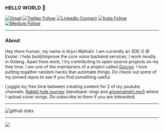 ### HELLO WORLD 👋
[![Gmail](https://img.shields.io/badge/%20-Send%20Mail-black?color=14171A&labelColor=ef5350&logo=gmail&logoColor=ffffff)](mailto:arjun.mahishi@gmail.com?subject=From%20GitHub&body=Hi,%20there.%20Found%20you%20via%20GitHub%20profile%20README.)
[![Twitter Follow](https://img.shields.io/badge/dynamic/json.svg?color=14171A&labelColor=37474f&logo=twitter&logoColor=4fc3f7&label=&query=%24[0].followers_count&url=https%3A%2F%2Fcdn.syndication.twimg.com%2Fwidgets%2Ffollowbutton%2Finfo.json%3Fscreen_names%3Darjunmahishi&suffix=%20Followers)](https://twitter.com/arjunmahishi)
[![LinkedIn Connect](https://img.shields.io/badge/%20-Connect-black?color=14171A&labelColor=212121&logo=linkedin&logoColor=ffffff)](https://www.linkedin.com/in/arjun-mahishi-b18968126/)
[![Insta Follow](https://img.shields.io/badge/%20-Follow-black?color=14171A&labelColor=d81b60&logo=instagram&logoColor=ffffff)](https://www.instagram.com/arjunmahishi/)
[![Medium Follow](https://img.shields.io/badge/%20-Follow-black?color=14171A&labelColor=050404&logo=medium&logoColor=ffffff)](https://medium.com/@arjunmahishi)

---------------------------------------------------------------------------------------------------------------------------------------------------------------------------------

### About

Hey there human, my name is Arjun Mahishi. I am currently an SDE-2 @ Exotel. I help build/improve the core voice backend services. I work mostly in Golang. Apart from work, I try contributing to open-source projects on my free time. I am one of the maintainers of a project called [Gocron](https://github.com/go-co-op/gocron). I love putting togather random hacks that automate things. Do check out some of my pinned repos to see if you find something useful. 

I juggle my free time between creating content for 2 of my youtube channels: [Rabbit hole journey](https://www.youtube.com/channel/UCr1ZnTuLNaB6VGeb7W0Eb1g) (developer vlog) and [arjunmahishi.mp3](https://www.youtube.com/c/ArjunMahishi) where I upload cover songs. Do subscribe to them if you are interested.

---------------------------------------------------------------------------------------------------------------------------------------------------------------------------------

![github stats](https://github-readme-stats.vercel.app/api?username=arjunmahishi&show_icons=true&theme=dracula)

---------------------------------------------------------------------------------------------------------------------------------------------------------------------------------

![](https://komarev.com/ghpvc/?username=arjunmahishi)
